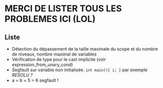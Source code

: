 # MERCI DE LISTER TOUS LES PROBLEMES ICI (LOL)


## Liste

- Détection du dépassement de la taille maximale du scope et du nombre de niveaux, nombre maximal de variables
- Vérification de type pour le cast implicite (voir expression_from_unary_cond)
- Segfault sur variable non initialisée. `int main(){ i; }` par exemple *RESOLU ?*
- a = b = 5 = 6 segfault !

